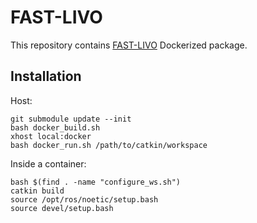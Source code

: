 # FAST-LIVO

This repository contains [FAST-LIVO](https://github.com/hku-mars/FAST-LIVO) Dockerized package.

## Installation

Host:
```
git submodule update --init
bash docker_build.sh
xhost local:docker
bash docker_run.sh /path/to/catkin/workspace
```

Inside a container:
```
bash $(find . -name "configure_ws.sh")
catkin build
source /opt/ros/noetic/setup.bash
source devel/setup.bash
```